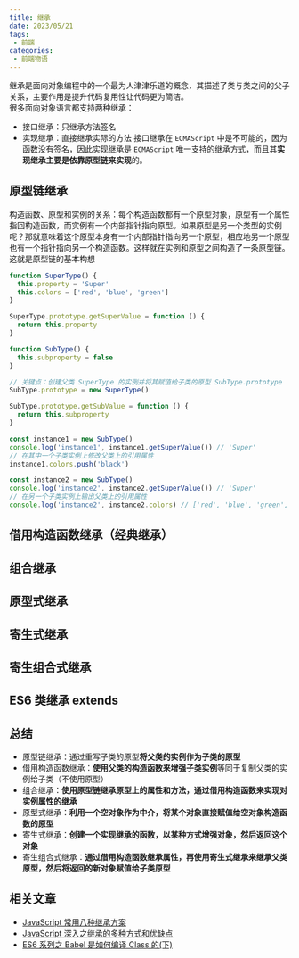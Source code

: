 ```yaml
---
title: 继承
date: 2023/05/21
tags:
 - 前端
categories:
 - 前端物语
---
```


<CustomBlock title="温馨提示" content="<div>阅读<a href='https://www.ituring.com.cn/book/2472' target='_blank'>《JavaScript 高级程序设计（第 4 版）》</a>和各个大佬的文章所归纳的总结，<strong>如有异议按你的理解为主</strong></div>"></CustomBlock>
继承是面向对象编程中的一个最为人津津乐道的概念，其描述了类与类之间的父子关系，主要作用是提升代码复用性让代码更为简洁。\
很多面向对象语言都支持两种继承：

* 接口继承：只继承方法签名
* 实现继承：直接继承实际的方法
接口继承在 `ECMAScript` 中是不可能的，因为函数没有签名，因此实现继承是 `ECMAScript` 唯一支持的继承方式，而且其**实现继承主要是依靠原型链来实现**的。

## 原型链继承
构造函数、原型和实例的关系：每个构造函数都有一个原型对象，原型有一个属性指回构造函数，而实例有一个内部指针指向原型。如果原型是另一个类型的实例呢？那就意味着这个原型本身有一个内部指针指向另一个原型，相应地另一个原型也有一个指针指向另一个构造函数。这样就在实例和原型之间构造了一条原型链。这就是原型链的基本构想
<CustomBlock title="原型链继承" content="<div>原型链继承是通过重写子类的原型<strong>将父类的实例作为子类的原型</strong></div><div>缺点</div><ul><li>父类上的引用类型属性会被所有实例共享，其中一个实例进行修改时会影响其他实例</li><li>创建子类实例时不能向父类构造函数传参</li></ul>"></CustomBlock>

``` javascript
function SuperType() {
  this.property = 'Super'
  this.colors = ['red', 'blue', 'green']
}

SuperType.prototype.getSuperValue = function () {
  return this.property
}

function SubType() {
  this.subproperty = false
}

// 关键点：创建父类 SuperType 的实例并将其赋值给子类的原型 SubType.prototype
SubType.prototype = new SuperType()

SubType.prototype.getSubValue = function () {
  return this.subproperty
}

const instance1 = new SubType()
console.log('instance1', instance1.getSuperValue()) // 'Super'
// 在其中一个子类实例上修改父类上的引用属性
instance1.colors.push('black')

const instance2 = new SubType()
console.log('instance2', instance2.getSuperValue()) // 'Super'
// 在另一个子类实例上输出父类上的引用属性
console.log('instance2', instance2.colors) // ['red', 'blue', 'green', 'black']
```
## 借用构造函数继承（经典继承）
## 组合继承
## 原型式继承
## 寄生式继承
## 寄生组合式继承
## ES6 类继承 extends
## 总结
* 原型链继承：通过重写子类的原型**将父类的实例作为子类的原型**
* 借用构造函数继承：**使用父类的构造函数来增强子类实例**等同于复制父类的实例给子类（不使用原型）
* 组合继承：**使用原型链继承原型上的属性和方法，通过借用构造函数来实现对实例属性的继承**
* 原型式继承：**利用一个空对象作为中介，将某个对象直接赋值给空对象构造函数的原型**
* 寄生式继承：**创建一个实现继承的函数，以某种方式增强对象，然后返回这个对象**
* 寄生组合式继承：**通过借用构造函数继承属性，再使用寄生式继承来继承父类原型，然后将返回的新对象赋值给子类原型**
## 相关文章
* [JavaScript 常用八种继承方案](https://github.com/yygmind/blog/issues/7)
* [JavaScript 深入之继承的多种方式和优缺点](https://github.com/mqyqingfeng/Blog/issues/16)
* [ES6 系列之 Babel 是如何编译 Class 的(下)](https://github.com/mqyqingfeng/Blog/issues/106)